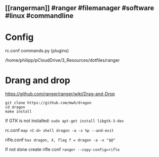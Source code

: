 [[rangerman]]
#ranger #filemanager #software #linux #commandline
---

# Config
rc.conf
commands.py (plugins)

/home/philipp/pCloudDrive/3_Resources/dotfiles/ranger

# Drang and drop 
https://github.com/ranger/ranger/wiki/Drag-and-Drop

```
git clone https://github.com/mwh/dragon
cd dragon 
make install 
```

If GTK is not installed: 
`sudo apt-get install libgtk-3-dev`

rc.conf
`map <C-d> shell dragon -a -x %p --and-exit`

rifle.conf
`has dragon, X, flag f = dragon -a -x "$@"`

If not done create rifle conf 
`ranger --copy-config=rifle`

